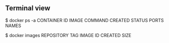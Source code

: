 ## Terminal view

$ docker ps -a
CONTAINER ID   IMAGE     COMMAND   CREATED   STATUS    PORTS     NAMES

$ docker images
REPOSITORY   TAG       IMAGE ID   CREATED   SIZE


